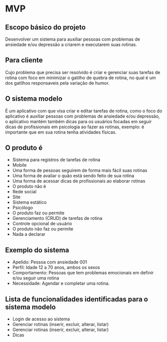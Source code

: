 # MVP

## Escopo básico do projeto
 Desenvolver um sistema para auxiliar pessoas com problemas de ansiedade e/ou depressão a criarem e executarem suas rotinas.
 
## Para cliente
Cujo problema que precisa ser resolvido é criar e gerenciar suas tarefas de rotina com foco em minimizar o gatilho de quebra de rotina, no qual é um dos gatilhos responsaveis pela variação de humor.

## O sistema modelo
É um aplicativo com que visa criar e editar tarefas de rotina, como o foco do aplicativo é auxiliar pessoas com problemas de ansiedade e/ou depressão, o aplicativo mantém também dicas para os usuários focadas em seguir dicas de profissionais em psicologia ao fazer as rotinas, exemplo: é importante que em sua rotina tenha atividades físicas.

## O produto é
- Sistema para registros de tarefas de rotina
- Mobile
- Uma forma de pessoas seguirem de forma mais fácil suas rotinas
- Uma forma de avaliar o quão está sendo feito de sua rotina
- Uma forma de acessar dicas de profissionais ao elaborar rotinas
- O produto não é
- Rede social
- Site
- Sistema estático
- Psicólogo
- O produto faz ou permite
- Gerenciamento (CRUD) de tarefas de rotina
- Controle opcional de usuário
- O produto não faz ou permite
- Nada a declarar

## Exemplo do sistema
- Apelido: Pessoa com ansiedade 001
- Perfil: Idade 12 a 70 anos, ambos os sexos 
- Comportamento: Pessoas que tem problemas emocionais em definir e/ou seguir uma rotina
- Necessidade: Agendar e completar uma rotina.

## Lista de funcionalidades identificadas para o sistema modelo
- Login de acesso ao sistema
- Gerenciar rotinas (inserir, excluir, alterar, listar)
- Gerenciar rotinas (inserir, excluir, alterar, listar)
- Dicas
